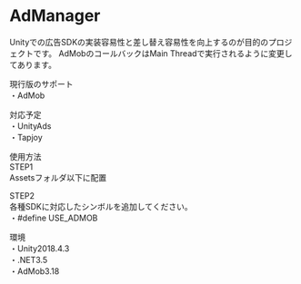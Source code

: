 # AdManager

Unityでの広告SDKの実装容易性と差し替え容易性を向上するのが目的のプロジェクトです。
AdMobのコールバックはMain Threadで実行されるように変更してあります。

現行版のサポート  
・AdMob  

対応予定  
・UnityAds  
・Tapjoy  

使用方法  
STEP1  
Assetsフォルダ以下に配置  

STEP2  
各種SDKに対応したシンボルを追加してください。  
・#define USE_ADMOB  

環境  
・Unity2018.4.3  
・.NET3.5  
・AdMob3.18  
